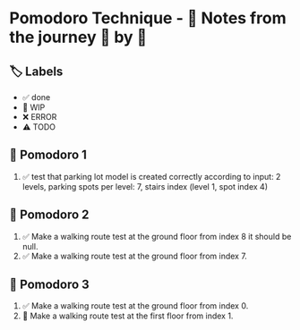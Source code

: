 # Pomodoro Technique - 📝 Notes from the journey 🍅 by 🍅

## 🏷️ Labels

- ✅ done
- 🚧 WIP
- ❌ ERROR
- ⚠ TODO

## 🍅 Pomodoro 1

1. ✅ test that parking lot model is created correctly according to input:
        2 levels, parking spots per level: 7, stairs index (level 1, spot index 4)
        

## 🍅 Pomodoro 2

1. ✅ Make a walking route test at the ground floor from index 8 it should be null. 
2. ✅ Make a walking route test at the ground floor from index 7. 


## 🍅 Pomodoro 3
1. ✅ Make a walking route test at the ground floor from index 0. 
2. 🚧 Make a walking route test at the first floor from index 1. 
